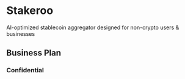 # Stakeroo
AI-optimized stablecoin aggregator designed for non-crypto users &amp; businesses

## Business Plan 
### Confidential 

